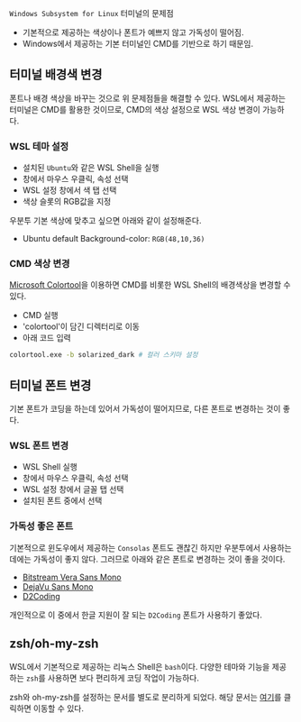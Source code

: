 `Windows Subsystem for Linux` 터미널의 문제점

-	기본적으로 제공하는 색상이나 폰트가 예쁘지 않고 가독성이 떨어짐.
-	Windows에서 제공하는 기본 터미널인 CMD를 기반으로 하기 때문임.

터미널 배경색 변경
------------------

폰트나 배경 색상을 바꾸는 것으로 위 문제점들을 해결할 수 있다. WSL에서 제공하는 터미널은 CMD를 활용한 것이므로, CMD의 색상 설정으로 WSL 색상 변경이 가능하다.

### WSL 테마 설정

-	설치된 `Ubuntu`와 같은 WSL Shell을 실행
-	창에서 마우스 우클릭, 속성 선택
-	WSL 설정 창에서 색 탭 선택
-	색상 슬롯의 RGB값을 지정

우분투 기본 색상에 맞추고 싶으면 아래와 같이 설정해준다.

-	Ubuntu default Background-color: `RGB(48,10,36)`

### CMD 색상 변경

[Microsoft Colortool](https://github.com/microsoft/terminal/releases/tag/1904.29002)을 이용하면 CMD를 비롯한 WSL Shell의 배경색상을 변경할 수 있다.

-	CMD 실행
-	'colortool'이 담긴 디렉터리로 이동
-	아래 코드 입력

```Bash
colortool.exe -b solarized_dark # 컬러 스키마 설정
```

터미널 폰트 변경
----------------

기본 폰트가 코딩을 하는데 있어서 가독성이 떨어지므로, 다른 폰트로 변경하는 것이 좋다.

### WSL 폰트 변경

-	WSL Shell 실행
-	창에서 마우스 우클릭, 속성 선택
-	WSL 설정 창에서 글꼴 탭 선택
-	설치된 폰트 중에서 선택

### 가독성 좋은 폰트

기본적으로 윈도우에서 제공하는 `Consolas` 폰트도 괜찮긴 하지만 우분투에서 사용하는데에는 가독성이 좋지 않다. 그러므로 아래와 같은 폰트로 변경하는 것이 좋을 것이다.

-	[Bitstream Vera Sans Mono](https://www.dafont.com/bitstream-vera-mono.font)
-	[DejaVu Sans Mono](https://github.com/powerline/fonts/tree/master/DejaVuSansMono)
-	[D2Coding](https://github.com/naver/d2codingfont)

개인적으로 이 중에서 한글 지원이 잘 되는 `D2Coding` 폰트가 사용하기 좋았다.

zsh/oh-my-zsh
-------------

WSL에서 기본적으로 제공하는 리눅스 Shell은 `bash`이다. 다양한 테마와 기능을 제공하는 `zsh`를 사용하면 보다 편리하게 코딩 작업이 가능하다.

zsh와 oh-my-zsh를 설정하는 문서를 별도로 분리하게 되었다. 해당 문서는 [여기](../../zsh/installation)를 클릭하면 이동할 수 있다.